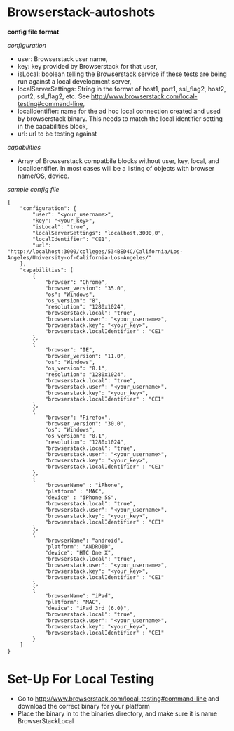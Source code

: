 Browserstack-autoshots
=======================


**config file format**


*configuration*
- user: Browserstack user name,
- key: key provided by Browserstack for that user,
- isLocal: boolean telling the Browserstack service if these tests are being run against a local development server,
- localServerSettings: String in the format of host1, port1, ssl_flag2, host2, port2, ssl_flag2, etc. See http://www.browserstack.com/local-testing#command-line,
- localIdentifier: name for the ad hoc local connection created and used by browserstack binary.  This needs to match the local identifier setting in the capabilities block,
- url: url to be testing against

*capabilities*
- Array of Browserstack compatbile blocks without user, key, local, and localIdentifier.  In most cases will be a listing of objects with browser name/OS, device.

*sample config file*
```
{
    "configuration": {
        "user": "<your_username>",
        "key": "<your_key>",
        "isLocal": "true",
        "localServerSettings": "localhost,3000,0",
        "localIdentifier": "CE1",
        "url": "http://localhost:3000/colleges/534BED4C/California/Los-Angeles/University-of-California-Los-Angeles/"
    },
    "capabilities": [
        {
            "browser": "Chrome",
            "browser_version": "35.0",
            "os": "Windows",
            "os_version": "8",
            "resolution": "1280x1024",
            "browserstack.local": "true",
            "browserstack.user": "<your_username>",
            "browserstack.key": "<your_key>",
            "browserstack.localIdentifier" : "CE1"
        },
        {
            "browser": "IE",
            "browser_version": "11.0",
            "os": "Windows",
            "os_version": "8.1",
            "resolution": "1280x1024",
            "browserstack.local": "true",
            "browserstack.user": "<your_username>",
            "browserstack.key": "<your_key>",
            "browserstack.localIdentifier" : "CE1"
        },
        {
            "browser": "Firefox",
            "browser_version": "30.0",
            "os": "Windows",
            "os_version": "8.1",
            "resolution": "1280x1024",
            "browserstack.local": "true",
            "browserstack.user": "<your_username>",
            "browserstack.key": "<your_key>",
            "browserstack.localIdentifier" : "CE1"
        },
        {
            "browserName" : "iPhone",
			"platform" : "MAC",
 			"device" : "iPhone 5S",
            "browserstack.local": "true",
            "browserstack.user": "<your_username>",
            "browserstack.key": "<your_key>",
            "browserstack.localIdentifier" : "CE1"
        },
        {
            "browserName": "android",
            "platform": "ANDROID",
            "device": "HTC One X",
            "browserstack.local": "true",
            "browserstack.user": "<your_username>",
            "browserstack.key": "<your_key>",
            "browserstack.localIdentifier" : "CE1"
        },
        {
            "browserName": "iPad",
            "platform": "MAC",
            "device": "iPad 3rd (6.0)",
            "browserstack.local": "true",
            "browserstack.user": "<your_username>",
            "browserstack.key": "<your_key>",
            "browserstack.localIdentifier" : "CE1"
        }
    ]
}
```

Set-Up For Local Testing
=========================
- Go to http://www.browserstack.com/local-testing#command-line and download the correct binary for your platform
- Place the binary in to the binaries directory, and make sure it is name BrowserStackLocal